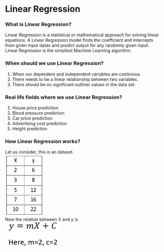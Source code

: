 # Linear Regression
### What is Linear Regression?
Linear Regression is a statistical or mathematical approach for solving linear equations. A Linear Regression model finds the coefficient and intercepts from given input datas and predict output for any randomly given input.\
Linear Regression is the simpliest Machine Learning algorithm.
### When should we use Linear Regression?
1. When our dependent and independent variables are continious.
2. There needs to be a linear relationship between two variables.
3. There should be no significant outliner values in the data set.
### Real life fields where we use Linear Regression?
1. House price prediction
2. Blood pressure prediction
3. Car price prediction
4. Advertising cost prediction
5. Height prediction
### How Linear Regression works?
Let us consider, this is an dataset.\
<img src="./Images/x%20vs%20y.PNG" width=125, height=200>\
Now the relation between X and y is\
<img src="./Images/ymx.PNG">


